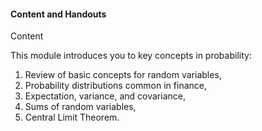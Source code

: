 #### Content and Handouts

Content

This module introduces you to key concepts in probability:

1. Review of basic concepts for random variables,
2. Probability distributions common in finance,
3. Expectation, variance, and covariance,
4. Sums of random variables,
5. Central Limit Theorem.